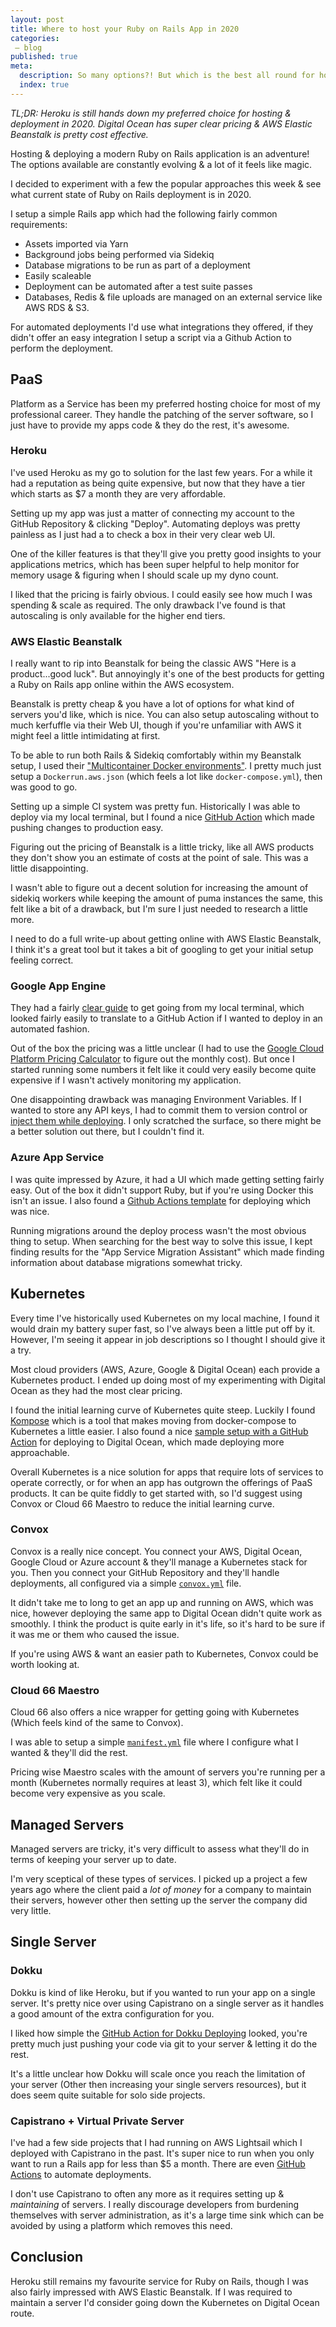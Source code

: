 ```yaml
---
layout: post
title: Where to host your Ruby on Rails App in 2020
categories:
 – blog
published: true
meta:
  description: So many options?! But which is the best all round for hosting & ease of deployment?
  index: true
---
```


_TL;DR: Heroku is still hands down my preferred choice for hosting & deployment in 2020. Digital Ocean has super clear pricing & AWS Elastic Beanstalk is pretty cost effective._

Hosting & deploying a modern Ruby on Rails application is an adventure! The options available are constantly evolving & a lot of it feels like magic.

I decided to experiment with a few the popular approaches this week & see what current state of Ruby on Rails deployment is in 2020.

I setup a simple Rails app which had the following fairly common requirements:

* Assets imported via Yarn
* Background jobs being performed via Sidekiq
* Database migrations to be run as part of a deployment
* Easily scaleable
* Deployment can be automated after a test suite passes
* Databases, Redis & file uploads are managed on an external service like AWS RDS & S3.

For automated deployments I'd use what integrations they offered, if they didn't offer an easy integration I setup a script via a Github Action to perform the deployment.

## PaaS

Platform as a Service has been my preferred hosting choice for most of my professional career. They handle the patching of the server software, so I just have to provide my apps code & they do the rest, it's awesome.

### Heroku

I've used Heroku as my go to solution for the last few years. For a while it had a reputation as being quite expensive, but now that they have a tier which starts as $7 a month they are very affordable.

Setting up my app was just a matter of connecting my account to the GitHub Repository & clicking "Deploy". Automating deploys was pretty painless as I just had a to check a box in their very clear web UI.

One of the killer features is that they'll give you pretty good insights to your applications metrics, which has been super helpful to help monitor for memory usage & figuring when I should scale up my dyno count.

I liked that the pricing is fairly obvious. I could easily see how much I was spending & scale as required. The only drawback I've found is that autoscaling is only available for the higher end tiers.

### AWS Elastic Beanstalk

I really want to rip into Beanstalk for being the classic AWS "Here is a product...good luck". But annoyingly it's one of the best products for getting a Ruby on Rails app online within the AWS ecosystem.

Beanstalk is pretty cheap & you have a lot of options for what kind of servers you'd like, which is nice. You can also setup autoscaling without to much kerfuffle via their Web UI, though if you're unfamiliar with AWS it might feel a little intimidating at first.

To be able to run both Rails & Sidekiq comfortably within my Beanstalk setup, I used their ["Multicontainer Docker environments"](https://docs.aws.amazon.com/elasticbeanstalk/latest/dg/create_deploy_docker_ecs.html). I pretty much just setup a `Dockerrun.aws.json` (which feels a lot like `docker-compose.yml`), then was good to go.

Setting up a simple CI system was pretty fun. Historically I was able to deploy via my local terminal, but I found a nice [GitHub Action](https://github.com/marketplace/actions/beanstalk-deploy) which made pushing changes to production easy.

Figuring out the pricing of Beanstalk is a little tricky, like all AWS products they don't show you an estimate of costs at the point of sale. This was a little disappointing.

I wasn't able to figure out a decent solution for increasing the amount of sidekiq workers while keeping the amount of puma instances the same, this felt like a bit of a drawback, but I'm sure I just needed to research a little more.

I need to do a full write-up about getting online with AWS Elastic Beanstalk, I think it's a great tool but it takes a bit of googling to get your initial setup feeling correct.

### Google App Engine

They had a fairly [clear guide](https://cloud.google.com/ruby/rails/using-cloudsql-postgres) to get going from my local terminal, which looked fairly easily to translate to a GitHub Action if I wanted to deploy in an automated fashion.

Out of the box the pricing was a little unclear (I had to use the [Google Cloud Platform Pricing Calculator](https://cloud.google.com/products/calculator/) to figure out the monthly cost). But once I started running some numbers it felt like it could very easily become quite expensive if I wasn't actively monitoring my application.

One disappointing drawback was managing Environment Variables. If I wanted to store any API keys, I had to commit them to version control or [inject them while deploying](https://dev.to/mungell/google-cloud-app-engine-environment-variables-5990). I only scratched the surface, so there might be a better solution out there, but I couldn't find it.

### Azure App Service

I was quite impressed by Azure, it had a UI which made getting setting fairly easy. Out of the box it didn't support Ruby, but if you're using Docker this isn't an issue. I also found a [Github Actions template](https://github.com/Azure/actions-workflow-samples/blob/master/AppService/docker-webapp-container-on-azure.yml) for deploying which was nice.

Running migrations around the deploy process wasn't the most obvious thing to setup. When searching for the best way to solve this issue, I kept finding results for the "App Service Migration Assistant" which made finding information about database migrations somewhat tricky.

## Kubernetes

Every time I've historically used Kubernetes on my local machine, I found it would drain my battery super fast, so I've always been a little put off by it. However, I'm seeing it appear in job descriptions so I thought I should give it a try.

Most cloud providers (AWS, Azure, Google & Digital Ocean) each provide a Kubernetes product. I ended up doing most of my experimenting with Digital Ocean as they had the most clear pricing.

I found the initial learning curve of Kubernetes quite steep. Luckily I found [Kompose](https://kompose.io/) which is a tool that makes moving from docker-compose to Kubernetes a little easier. I also found a nice [sample setup with a GitHub Action](https://github.com/do-community/example-doctl-action) for deploying to Digital Ocean, which made deploying more approachable.

Overall Kubernetes is a nice solution for apps that require lots of services to operate correctly, or for when an app has outgrown the offerings of PaaS products. It can be quite fiddly to get started with, so I'd suggest using Convox or Cloud 66 Maestro to reduce the initial learning curve.

### Convox

Convox is a really nice concept. You connect your AWS, Digital Ocean, Google Cloud or Azure account & they'll manage a Kubernetes stack for you. Then you connect your GitHub Repository and they'll handle deployments, all configured via a simple [`convox.yml`](https://docs.convox.com/configuration/convox-yml) file.

It didn't take me to long to get an app up and running on AWS, which was nice, however deploying the same app to Digital Ocean didn't quite work as smoothly. I think the product is quite early in it's life, so it's hard to be sure if it was me or them who caused the issue.

If you're using AWS & want an easier path to Kubernetes, Convox could be worth looking at.

### Cloud 66 Maestro

Cloud 66 also offers a nice wrapper for getting going with Kubernetes (Which feels kind of the same to Convox).

I was able to setup a simple [`manifest.yml`](https://help.cloud66.com/maestro/how-to-guides/deployment/building-a-manifest-file.html) file where I configure what I wanted & they'll did the rest.

Pricing wise Maestro scales with the amount of servers you're running per a month (Kubernetes normally requires at least 3), which felt like it could become very expensive as you scale.

## Managed Servers

Managed servers are tricky, it's very difficult to assess what they'll do in terms of keeping your server up to date.

I'm very sceptical of these types of services. I picked up a project a few years ago where the client paid a _lot of money_ for a company to maintain their servers, however other then setting up the server the company did very little.

## Single Server

### Dokku

Dokku is kind of like Heroku, but if you wanted to run your app on a single server. It's pretty nice over using Capistrano on a single server as it handles a good amount of the extra configuration for you.

I liked how simple the [GitHub Action for Dokku Deploying](https://github.com/marketplace/actions/dokku-to-deploy) looked, you're pretty much just pushing your code via git to your server & letting it do the rest.

It's a little unclear how Dokku will scale once you reach the limitation of your server (Other then increasing your single servers resources), but it does seem quite suitable for solo side projects.

### Capistrano + Virtual Private Server

I've had a few side projects that I had running on AWS Lightsail which I deployed with Capistrano in the past. It's super nice to run when you only want to run a Rails app for less than $5 a month. There are even [GitHub Actions](https://github.com/marketplace/actions/capistrano-deploy) to automate deployments.

I don't use Capistrano to often any more as it requires setting up & _maintaining_ of servers. I really discourage developers from burdening themselves with server administration, as it's a large time sink which can be avoided by using a platform which removes this need.

## Conclusion

Heroku still remains my favourite service for Ruby on Rails, though I was also fairly impressed with AWS Elastic Beanstalk. If I was required to maintain a server I'd consider going down the Kubernetes on Digital Ocean route.
